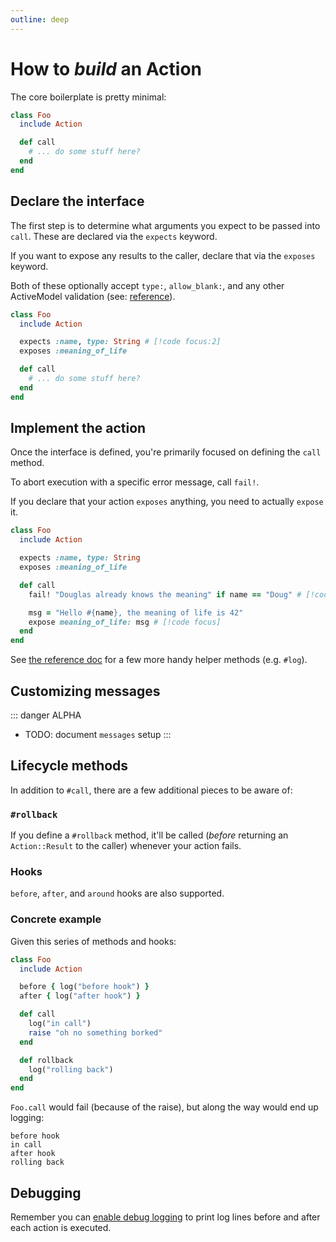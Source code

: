 ```yaml
---
outline: deep
---
```


# How to _build_ an Action

The core boilerplate is pretty minimal:

```ruby
class Foo
  include Action

  def call
    # ... do some stuff here?
  end
end
```

## Declare the interface

The first step is to determine what arguments you expect to be passed into `call`.  These are declared via the `expects` keyword.

If you want to expose any results to the caller, declare that via the `exposes` keyword.

Both of these optionally accept `type:`, `allow_blank:`, and any other ActiveModel validation (see: [reference](/reference/class)).


```ruby
class Foo
  include Action

  expects :name, type: String # [!code focus:2]
  exposes :meaning_of_life

  def call
    # ... do some stuff here?
  end
end
```

## Implement the action

Once the interface is defined, you're primarily focused on defining the `call` method.

To abort execution with a specific error message, call `fail!`.

If you declare that your action `exposes` anything, you need to actually `expose` it.

```ruby
class Foo
  include Action

  expects :name, type: String
  exposes :meaning_of_life

  def call
    fail! "Douglas already knows the meaning" if name == "Doug" # [!code focus]

    msg = "Hello #{name}, the meaning of life is 42"
    expose meaning_of_life: msg # [!code focus]
  end
end
```

See [the reference doc](/reference/instance) for a few more handy helper methods (e.g. `#log`).

## Customizing messages

::: danger ALPHA
* TODO: document `messages` setup
:::


## Lifecycle methods

In addition to `#call`, there are a few additional pieces to be aware of:

### `#rollback`

If you define a `#rollback` method, it'll be called (_before_ returning an `Action::Result` to the caller) whenever your action fails.

### Hooks

`before`, `after`, and `around` hooks are also supported.

### Concrete example

Given this series of methods and hooks:

```ruby
class Foo
  include Action

  before { log("before hook") }
  after { log("after hook") }

  def call
    log("in call")
    raise "oh no something borked"
  end

  def rollback
    log("rolling back")
  end
end
```

`Foo.call` would fail (because of the raise), but along the way would end up logging:

```text
before hook
in call
after hook
rolling back
```

## Debugging
Remember you can [enable debug logging](/reference/configuration.html#global-debug-logging) to print log lines before and after each action is executed.
